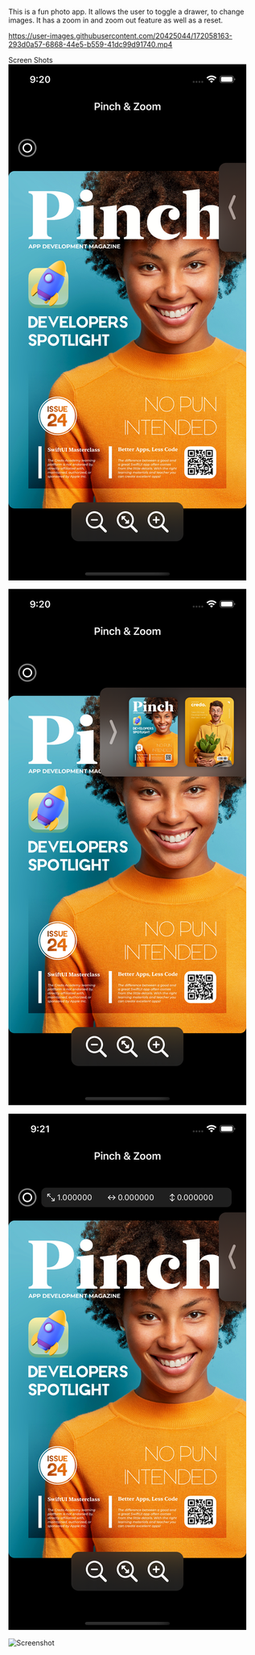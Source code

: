 This is a fun photo app. It allows the user to toggle a drawer, to change images. It has a zoom in and zoom out feature as well as a reset. 


https://user-images.githubusercontent.com/20425044/172058163-293d0a57-6868-44e5-b559-41dc99d91740.mp4



Screen Shots
![Screenshot](screenshot1.png)

![Screenshot](screenshot2.png)

![Screenshot](screenshot3.png)

![Screenshot](screenshot4.png)
